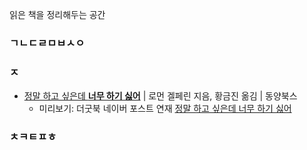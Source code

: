 읽은 책을 정리해두는 공간

### ㄱㄴㄷㄹㅁㅂㅅㅇ

### ㅈ
- [정말 하고 싶은데 **너무 하기 싫어**](https://github.com/codingbowoo/codingbowoo-resource/blob/master/stack/book/addiction_procrastination_and_laziness.md) | 로먼 겔페린 지음, 황금진 옮김 | 동양북스
    - 미리보기: 더굿북 네이버 포스트 연재 [정말 하고 싶은데 너무 하기 싫어](https://m.post.naver.com/my/series/detail.nhn?seriesNo=395336&memberNo=29566044)
    
### ㅊㅋㅌㅍㅎ
